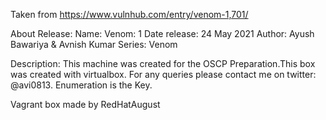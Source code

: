 Taken from https://www.vulnhub.com/entry/venom-1,701/ 

About Release:
    Name: Venom: 1
    Date release: 24 May 2021
    Author: Ayush Bawariya & Avnish Kumar
    Series: Venom

Description:
    This machine was created for the OSCP Preparation.This box was created with virtualbox. For any queries please contact me on twitter: @avi0813. Enumeration is the Key.

Vagrant box made by RedHatAugust
